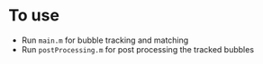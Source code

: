 # To use
- Run `main.m` for bubble tracking and matching
- Run `postProcessing.m` for post processing the tracked bubbles